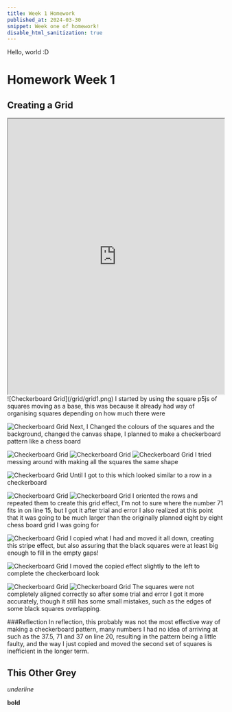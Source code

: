 ```yaml
---
title: Week 1 Homework
published_at: 2024-03-30
snippet: Week one of homework!
disable_html_sanitization: true
---
```


Hello, world :D

# Homework Week 1

## Creating a Grid
<iframe src="https://editor.p5js.org/chococake1/full/my2HtE39e" width="100%" height="642"></iframe>
![Checkerboard Grid](/grid/grid1.png)
I started by using the square p5js of squares moving as a base, this was because it already had way of organising squares depending on how much there were


![Checkerboard Grid](/grid/grid2.png)
Next, I Changed the colours of the squares and the background, changed the canvas shape, I planned to make a checkerboard pattern like a chess board


![Checkerboard Grid](/grid/grid3.png)
![Checkerboard Grid](/grid/grid4.png)
![Checkerboard Grid](/grid/grid5)
I tried messing around with making all the squares the same shape

![Checkerboard Grid](/grid/grid7.png)
Until I got to this which looked similar to a row in a checkerboard


![Checkerboard Grid](/grid/grid8.png)
![Checkerboard Grid](/grid/grid9.png)
I oriented the rows and repeated them to create this grid effect, I’m not to sure where the number 71 fits in on line 15, but I got it after trial and error
I also realized at this point that it was going to be much larger than the originally planned eight by eight chess board grid I was going for

![Checkerboard Grid](/grid/grid10.png)
I copied what I had and moved it all down, creating this stripe effect, but also assuring that the black squares were at least big enough to fill in the empty gaps!


![Checkerboard Grid](/grid/grid11.png)
I moved the copied effect slightly to the left to complete the checkerboard look

![Checkerboard Grid](/grid/grid12.png)
![Checkerboard Grid](/grid/grid13.png)
The squares were not completely aligned correctly so after some trial and error I got it more accurately, though it still has some small mistakes, such as the edges of some black squares overlapping.

###Reflection
In reflection, this probably was not the most effective way of making a checkerboard pattern, many numbers I had no idea of arriving at such as the 37.5, 71 and 37 on line 20, resulting in the pattern being a little faulty, and the way I just copied and moved the second set of squares is inefficient in the longer term.

## This Other Grey




_underline_

**bold**
